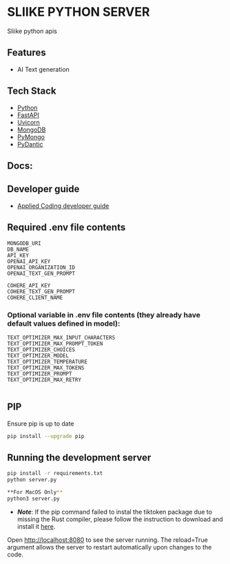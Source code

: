# SLIIKE PYTHON SERVER

Sliike python apis

## Features

- AI Text generation

## Tech Stack

- [Python](https://www.python.org/)
- [FastAPI](https://fastapi.tiangolo.com/)
- [Uvicorn](https://www.uvicorn.org/)
- [MongoDB](https://www.mongodb.com/)
- [PyMongo](https://pymongo.readthedocs.io/en/stable/)
- [PyDantic](https://docs.pydantic.dev/latest/)

## Docs:

<!-- TODO: Add docs link -->


## Developer guide

- [Applied Coding developer guide](https://github.com/Applied-Coding/Developer-Guide/blob/main/BACKEND.md)

## Required .env file contents

```
MONGODB_URI
DB_NAME
API_KEY
OPENAI_API_KEY
OPENAI_ORGANIZATION_ID
OPENAI_TEXT_GEN_PROMPT

COHERE_API_KEY
COHERE_TEXT_GEN_PROMPT
COHERE_CLIENT_NAME
```
### Optional variable in .env file contents (they already have default values defined in model):
```
TEXT_OPTIMIZER_MAX_INPUT_CHARACTERS
TEXT_OPTIMIZER_MAX_PROMPT_TOKEN
TEXT_OPTIMIZER_CHOICES
TEXT_OPTIMIZER_MODEL
TEXT_OPTIMIZER_TEMPERATURE
TEXT_OPTIMIZER_MAX_TOKENS
TEXT_OPTIMIZER_PROMPT
TEXT_OPTIMIZER_MAX_RETRY


```

## PIP

Ensure pip is up to date

```bash
pip install --upgrade pip
```

## Running the development server

```bash
pip install -r requirements.txt
python server.py

**For MacOS Only**
python3 server.py
```
* ***Note***: If the pip command failed to instal the tiktoken package due to missing the Rust compiler, please follow the instruction to download and install it [here](https://www.rust-lang.org/tools/install). 

Open [http://localhost:8080](http://localhost:8080) to see the server running.
The reload=True argument allows the server to restart automatically upon changes to the code.
